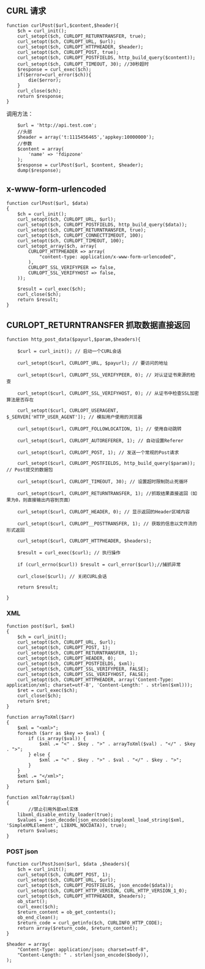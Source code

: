 ## CURL 请求 ##

    function curlPost($url,$content,$header){
		$ch = curl_init();
        curl_setopt($ch, CURLOPT_RETURNTRANSFER, true);
        curl_setopt($ch, CURLOPT_URL, $url);
        curl_setopt($ch, CURLOPT_HTTPHEADER, $header);
        curl_setopt($ch, CURLOPT_POST, true);
        curl_setopt($ch, CURLOPT_POSTFIELDS, http_build_query($content));
        curl_setopt($ch, CURLOPT_TIMEOUT, 30); //30秒超时
        $response = curl_exec($ch);
        if($error=curl_error($ch)){
            die($error);
        }
        curl_close($ch);
        return $response;
	}

调用方法：

    	$url = 'http://api.test.com';
        //头部
        $header = array('t:1115456465','appkey:10000000');
        //参数
        $content = array(
            'name' => 'fdipzone'
        );
        $response = curlPost($url, $content, $header);
        dump($response);



## x-www-form-urlencoded ##

	function curlPost($url, $data)
	{
	    $ch = curl_init();
	    curl_setopt($ch, CURLOPT_URL, $url);
	    curl_setopt($ch, CURLOPT_POSTFIELDS, http_build_query($data));
	    curl_setopt($ch, CURLOPT_RETURNTRANSFER, true);
	    curl_setopt($ch, CURLOPT_CONNECTTIMEOUT, 100);
	    curl_setopt($ch, CURLOPT_TIMEOUT, 100);
	    curl_setopt_array($ch, array(
	        CURLOPT_HTTPHEADER => array(
	            "content-type: application/x-www-form-urlencoded",
	        ),
	        CURLOPT_SSL_VERIFYPEER => false,
	        CURLOPT_SSL_VERIFYHOST => false,
	    ));
	
	    $result = curl_exec($ch);
	    curl_close($ch);
	    return $result;
	}


##  CURLOPT_RETURNTRANSFER 抓取数据直接返回 ##

	function http_post_data($payurl,$param,$headers){
	
	    $curl = curl_init(); // 启动一个CURL会话
	
	    curl_setopt($curl, CURLOPT_URL, $payurl); // 要访问的地址
	
	    curl_setopt($curl, CURLOPT_SSL_VERIFYPEER, 0); // 对认证证书来源的检查
	
	    curl_setopt($curl, CURLOPT_SSL_VERIFYHOST, 0); // 从证书中检查SSL加密算法是否存在
	
	    curl_setopt($curl, CURLOPT_USERAGENT, $_SERVER['HTTP_USER_AGENT']); // 模拟用户使用的浏览器
	
	    curl_setopt($curl, CURLOPT_FOLLOWLOCATION, 1); // 使用自动跳转
	
	    curl_setopt($curl, CURLOPT_AUTOREFERER, 1); // 自动设置Referer
	
	    curl_setopt($curl, CURLOPT_POST, 1); // 发送一个常规的Post请求
	
	    curl_setopt($curl, CURLOPT_POSTFIELDS, http_build_query($param)); // Post提交的数据包
	
	    curl_setopt($curl, CURLOPT_TIMEOUT, 30); // 设置超时限制防止死循环
	
	    curl_setopt($curl, CURLOPT_RETURNTRANSFER, 1); //抓取结果直接返回（如果为0，则直接输出内容到页面）
	
	    curl_setopt($curl, CURLOPT_HEADER, 0); // 显示返回的Header区域内容
	
	    curl_setopt($curl, CURLOPT__POSTTRANSFER, 1); // 获取的信息以文件流的形式返回
	
	    curl_setopt($curl, CURLOPT_HTTPHEADER, $headers);
	
	    $result = curl_exec($curl); // 执行操作
	
	    if (curl_errno($curl)) $result = curl_error($curl);//捕抓异常
	
	    curl_close($curl); // 关闭CURL会话
	
	    return $result;
	
	}



### XML ###


	function post($url, $xml)
	{
	    $ch = curl_init();
	    curl_setopt($ch, CURLOPT_URL, $url);
	    curl_setopt($ch, CURLOPT_POST, 1);
	    curl_setopt($ch, CURLOPT_RETURNTRANSFER, 1);
	    curl_setopt($ch, CURLOPT_HEADER, 0);
	    curl_setopt($ch, CURLOPT_POSTFIELDS, $xml);
	    curl_setopt($ch, CURLOPT_SSL_VERIFYPEER, FALSE); 
	    curl_setopt($ch, CURLOPT_SSL_VERIFYHOST, FALSE);
	    curl_setopt($ch, CURLOPT_HTTPHEADER, array('Content-Type: application/xml; charset=utf-8', 'Content-Length:' . strlen($xml)));
	    $ret = curl_exec($ch);
	    curl_close($ch);
	    return $ret;
	}
	
	function arrayToXml($arr)
	{
	    $xml = "<xml>";
	    foreach ($arr as $key => $val) {
	        if (is_array($val)) {
	            $xml .= "<" . $key . ">" . arrayToXml($val) . "</" . $key . ">";
	        } else {
	            $xml .= "<" . $key . ">" . $val . "</" . $key . ">";
	        }
	    }
	    $xml .= "</xml>";
	    return $xml;
	}
	
	function xmlToArray($xml)
	{    
	        //禁止引用外部xml实体
	    libxml_disable_entity_loader(true);
	    $values = json_decode(json_encode(simplexml_load_string($xml, 'SimpleXMLElement', LIBXML_NOCDATA)), true);
	    return $values;
	}


### POST json ###

    function curlPostJson($url, $data ,$headers){
	    $ch = curl_init();
	    curl_setopt($ch, CURLOPT_POST, 1);
	    curl_setopt($ch, CURLOPT_URL, $url);
	    curl_setopt($ch, CURLOPT_POSTFIELDS, json_encode($data));
	    curl_setopt($ch, CURLOPT_HTTP_VERSION, CURL_HTTP_VERSION_1_0);
	    curl_setopt($ch, CURLOPT_HTTPHEADER, $headers);
	    ob_start();
	    curl_exec($ch);
	    $return_content = ob_get_contents();
	    ob_end_clean();
	    $return_code = curl_getinfo($ch, CURLINFO_HTTP_CODE);
	    return array($return_code, $return_content);
	}

	$header = array(
	    "Content-Type: application/json; charset=utf-8",
	    "Content-Length: " . strlen(json_encode($body)),
	);
